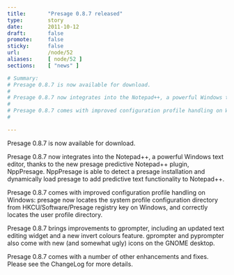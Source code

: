 ```yaml
---
title:       "Presage 0.8.7 released"
type:        story
date:        2011-10-12
draft:       false
promote:     false
sticky:      false
url:         /node/52
aliases:     [ node/52 ]
sections:    [ "news" ]

# Summary:
# Presage 0.8.7 is now available for download.
# 
# Presage 0.8.7 now integrates into the Notepad++, a powerful Windows text editor, thanks to the new presage predictive Notepad++ plugin, NppPresage. NppPresage is able to detect a presage installation and dynamically load presage to add predictive text functionality to Notepad++.
# 
# Presage 0.8.7 comes with improved configuration profile handling on Windows: presage now locates the system profile configuration directory from HKCU/Software/Presage registry key on Windows, and correctly locates the user profile directory.
# 

---
```

Presage 0.8.7 is now available for download.

Presage 0.8.7 now integrates into the Notepad++, a powerful Windows text editor, thanks to the new presage predictive Notepad++ plugin, NppPresage. NppPresage is able to detect a presage installation and dynamically load presage to add predictive text functionality to Notepad++.

Presage 0.8.7 comes with improved configuration profile handling on Windows: presage now locates the system profile configuration directory from HKCU/Software/Presage registry key on Windows, and correctly locates the user profile directory.

<!--more-->

Presage 0.8.7 brings improvements to gprompter, including an updated text editing widget and a new invert colours feature. gprompter and pyprompter also come with new (and somewhat ugly) icons on the GNOME desktop.

Presage 0.8.7 comes with a number of other enhancements and fixes. Please see the ChangeLog for more details.

